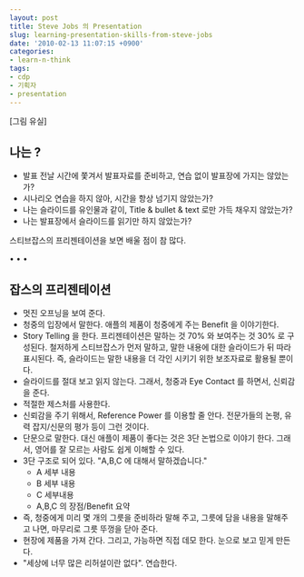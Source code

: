 ```yaml
---
layout: post
title: Steve Jobs 의 Presentation
slug: learning-presentation-skills-from-steve-jobs
date: '2010-02-13 11:07:15 +0900'
categories:
- learn-n-think
tags:
- cdp
- 기획자
- presentation
---
```


[그림 유실]

## 나는 ?

- 발표 전날 시간에 쫓겨서 발표자료를 준비하고, 연습 없이 발표장에 가지는 않았는가?
- 시나리오 연습을 하지 않아, 시간을 항상 넘기지 않았는가?
- 나는 슬라이드를 유인물과 같이, Title & bullet & text 로만 가득 채우지 않았는가?
- 나는 발표장에서 슬라이드를 읽기만 하지 않았는가?

스티브잡스의 프리젠테이션을 보면 배울 점이 참 많다.

<!--more-->
<div class="spacer">• • •</div>

## 잡스의 프리젠테이션

- 멋진 오프닝을 보여 준다.
- 청중의 입장에서 말한다. 애플의 제품이 청중에게 주는 Benefit 을 이야기한다.
- Story Telling 을 한다. 프리젠테이션은 말하는 것 70% 와 보여주는 것 30% 로 구성된다. 철저하게 스티브잡스가 먼저 말하고, 말한 내용에 대한 슬라이드가 뒤 따라 표시된다. 즉, 슬라이드는 말한 내용을 더 각인 시키기 위한 보조자료로 활용될 뿐이다.
- 슬라이드를 절대 보고 읽지 않는다. 그래서, 청중과 Eye Contact 를 하면서, 신뢰감을 준다.
- 적절한 제스처를 사용한다.
- 신뢰감을 주기 위해서, Reference Power 를 이용할 줄 안다. 전문가들의 논평, 유력 잡지/신문의 평가 등이 그런 것이다.
- 단문으로 말한다. 대신 애플이 제품이 좋다는 것은 3단 논법으로 이야기 한다. 그래서, 영어를 잘 모르는 사람도 쉽게 이해할 수 있다.
- 3단 구조로 되어 있다. "A,B,C 에 대해서 말하겠습니다."
  - A 세부 내용
  - B 세부 내용
  - C 세부내용
  - A,B,C 의 장점/Benefit 요약
- 즉, 청중에게 미리 몇 개의 그릇을 준비하라 말해 주고, 그릇에 담을 내용을 말해주고 나면, 마무리로 그릇 뚜껑을 닫아 준다.
- 현장에 제품을 가져 간다. 그리고, 가능하면 직접 데모 한다. 눈으로 보고 믿게 만든다.
- "세상에 너무 많은 리허설이란 없다". 연습한다.
